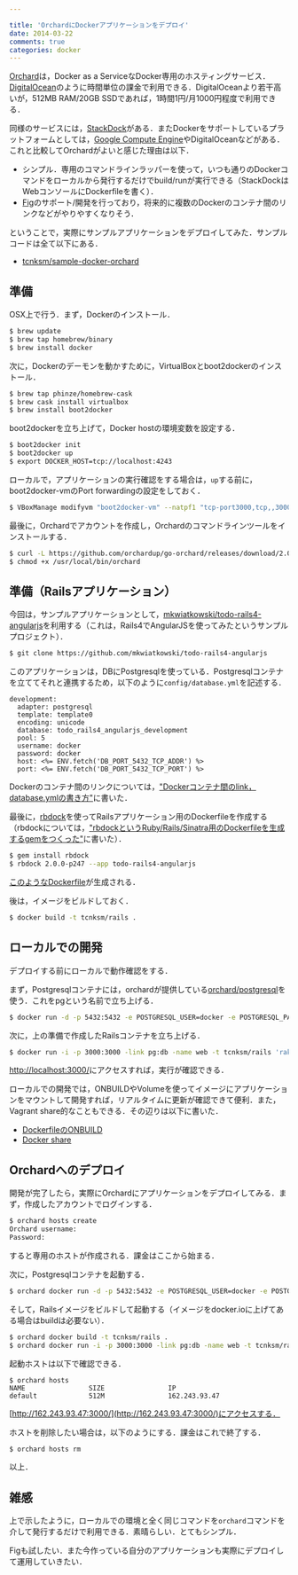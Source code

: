 ```yaml
---

title: 'OrchardにDockerアプリケーションをデプロイ'
date: 2014-03-22
comments: true
categories: docker
---
```


[Orchard](https://orchardup.com/)は，Docker as a ServiceなDocker専用のホスティングサービス．[DigitalOcean]()のように時間単位の課金で利用できる．DigitalOceanより若干高いが，512MB RAM/20GB SSDであれば，1時間1円/月1000円程度で利用できる．

同様のサービスには，[StackDock](https://stackdock.com/)がある．またDockerをサポートしているプラットフォームとしては，[Google Compute Engine](https://cloud.google.com/products/compute-engine/)やDigitalOceanなどがある．これと比較してOrchardがよいと感じた理由は以下．

- シンプル．専用のコマンドラインラッパーを使って，いつも通りのDockerコマンドをローカルから発行するだけでbuild/runが実行できる（StackDockはWebコンソールにDockerfileを書く）．
- [Fig](http://orchardup.github.io/fig/)のサポート/開発を行っており，将来的に複数のDockerのコンテナ間のリンクなどがやりやすくなりそう．

ということで，実際にサンプルアプリケーションをデプロイしてみた．サンプルコードは全て以下にある．

- [tcnksm/sample-docker-orchard](https://github.com/tcnksm/sample-docker-orchard)

## 準備

OSX上で行う．まず，Dockerのインストール．

```bash
$ brew update
$ brew tap homebrew/binary
$ brew install docker
```

次に，Dockerのデーモンを動かすために，VirtualBoxとboot2dockerのインストール．

```bash
$ brew tap phinze/homebrew-cask
$ brew cask install virtualbox
$ brew install boot2docker
```

boot2dockerを立ち上げて，Docker hostの環境変数を設定する．

```bash
$ boot2docker init
$ boot2docker up
$ export DOCKER_HOST=tcp://localhost:4243
```

ローカルで，アプリケーションの実行確認をする場合は，`up`する前に，boot2docker-vmのPort forwardingの設定をしておく．

```bash
$ VBoxManage modifyvm "boot2docker-vm" --natpf1 "tcp-port3000,tcp,,3000,,3000"
```

最後に，Orchardでアカウントを作成し，Orchardのコマンドラインツールをインストールする．

```bash
$ curl -L https://github.com/orchardup/go-orchard/releases/download/2.0.5/darwin > /usr/local/bin/orchard
$ chmod +x /usr/local/bin/orchard
```

## 準備（Railsアプリケーション）

今回は，サンプルアプリケーションとして，[mkwiatkowski/todo-rails4-angularjs](https://github.com/mkwiatkowski/todo-rails4-angularjs)を利用する（これは，Rails4でAngularJSを使ってみたというサンプルプロジェクト）．

```bash
$ git clone https://github.com/mkwiatkowski/todo-rails4-angularjs
```

このアプリケーションは，DBにPostgresqlを使っている．Postgresqlコンテナを立ててそれと連携するため，以下のように`config/database.yml`を記述する．

```
development:
  adapter: postgresql
  template: template0
  encoding: unicode
  database: todo_rails4_angularjs_development
  pool: 5
  username: docker
  password: docker
  host: <%= ENV.fetch('DB_PORT_5432_TCP_ADDR') %>
  port: <%= ENV.fetch('DB_PORT_5432_TCP_PORT') %>
```

Dockerのコンテナ間のリンクについては，["Dockerコンテナ間のlink，database.ymlの書き方"](http://deeeet.com/writing/2014/03/20/docker-link-container/)に書いた．

最後に，[rbdock](https://github.com/tcnksm/rbdock)を使ってRailsアプリケーション用のDockerfileを作成する（rbdockについては，["rbdockというRuby/Rails/Sinatra用のDockerfileを生成するgemをつくった"](http://deeeet.com/writing/2014/03/06/rbdock/)に書いた）．

```bash
$ gem install rbdock
$ rbdock 2.0.0-p247 --app todo-rails4-angularjs
```

[このようなDockerfile](https://github.com/tcnksm/sample-docker-orchard/blob/master/Dockerfile)が生成される．

後は，イメージをビルドしておく．

```bash
$ docker build -t tcnksm/rails .
```

## ローカルでの開発

デプロイする前にローカルで動作確認をする．

まず，Postgresqlコンテナには，orchardが提供している[orchard/postgresql]()を使う．これをpgという名前で立ち上げる．

```bash
$ docker run -d -p 5432:5432 -e POSTGRESQL_USER=docker -e POSTGRESQL_PASS=docker -name pg orchardup/postgresql
```

次に，上の準備で作成したRailsコンテナを立ち上げる．

```bash
$ docker run -i -p 3000:3000 -link pg:db -name web -t tcnksm/rails 'rake db:create && rake db:migrate && rails s'
```

[http://localhost:3000/](http://localhost:3000/)にアクセスすれば，実行が確認できる．

ローカルでの開発では，ONBUILDやVolumeを使ってイメージにアプリケーションをマウントして開発すれば，リアルタイムに更新が確認できて便利．また，Vagrant share的なこともできる．その辺りは以下に書いた．

- [DockerfileのONBUILD](http://deeeet.com/writing/2014/03/21/docker-onbuild/)
- [Docker share](http://deeeet.com/writing/2014/03/12/docker-share/)

## Orchardへのデプロイ

開発が完了したら，実際にOrchardにアプリケーションをデプロイしてみる．まず，作成したアカウントでログインする．

```bash
$ orchard hosts create
Orchard username: 
Password:
```

すると専用のホストが作成される．課金はここから始まる．

次に，Postgresqlコンテナを起動する．

```bash
$ orchard docker run -d -p 5432:5432 -e POSTGRESQL_USER=docker -e POSTGRESQL_PASS=docker -name pg orchardup/postgresql
```

そして，Railsイメージをビルドして起動する（イメージをdocker.ioに上げてある場合はbuildは必要ない）．

```bash
$ orchard docker build -t tcnksm/rails .
$ orchard docker run -i -p 3000:3000 -link pg:db -name web -t tcnksm/rails 'rake db:create && rake db:migrate && rails s'
```

起動ホストは以下で確認できる．

```
$ orchard hosts
NAME                SIZE                IP
default             512M                162.243.93.47
```

[http://162.243.93.47:3000/](http://162.243.93.47:3000/)にアクセスする．

ホストを削除したい場合は，以下のようにする．課金はこれで終了する．

```bash
$ orchard hosts rm
```

以上．

## 雑感

上で示したように，ローカルでの環境と全く同じコマンドを`orchard`コマンドを介して発行するだけで利用できる．素晴らしい．とてもシンプル．

Figも試したい．また今作っている自分のアプリケーションも実際にデプロイして運用していきたい．





